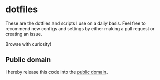 dotfiles
========

These are the dotfiles and scripts I use on a daily basis. Feel free to recommend new configs and settings by either making a pull request or creating an issue.

Browse with curiosity!

Public domain
-------------
I hereby release this code into the [public domain](https://creativecommons.org/publicdomain/zero/1.0/).
